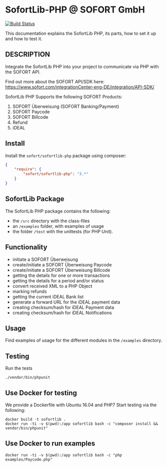 # SofortLib-PHP @ SOFORT GmbH

[![Build Status](https://travis-ci.org/sofort/sofortlib-php.svg)](https://travis-ci.org/sofort/sofortlib-php)

This documentation explains the SofortLib PHP, its parts, how to set it up and how to test it.

## DESCRIPTION

Integrate the SofortLib PHP into your project to communicate via PHP with the SOFORT API.

Find out more about the SOFORT API/SDK here:
https://www.sofort.com/integrationCenter-eng-DE/integration/API-SDK/

SofortLib PHP Supports the following SOFORT Products:

1. SOFORT Überweisung (SOFORT Banking/Payment)
2. SOFORT Paycode
3. SOFORT Billcode
4. Refund
5. iDEAL


## Install

Install the `sofort/sofortlib-php` package using composer:

```json
{
    "require": {
        "sofort/sofortlib-php": "3.*"
    }
}
```


## SofortLib Package

The SofortLib PHP package contains the following: 

- the `/src` directory with the class-files
- an `/examples` folder, with examples of usage
- the folder `/test` with the unittests (for PHP Unit).



## Functionality

- initiate a SOFORT Überweisung
- create/initiate a SOFORT Überweisung Paycode
- create/initiate a SOFORT Überweisung Billcode
- getting the details for one or more transactions
- getting the details for a period and/or status
- convert received XML to a PHP Object
- marking refunds
- getting the current iDEAL Bank list
- generate a forward URL for the iDEAL payment data
- creating checksum/hash for iDEAL Payment data
- creating checksum/hash for iDEAL Notifications


## Usage

Find examples of usage for the different modules in the `/examples` directory.

## Testing 

Run the tests

```
./vendor/bin/phpunit
```

## Use Docker for testing
We provide a Dockerfile with Ubuntu 16.04 and PHP7
Start testing via the following:
```
docker build -t sofortlib .
docker run -ti -v $(pwd):/app sofortlib bash -c "composer install && vendor/bin/phpunit"
```

## Use Docker to run examples
```
docker run -ti -v $(pwd):/app sofortlib bash -c "php examples/Paycode.php"
```